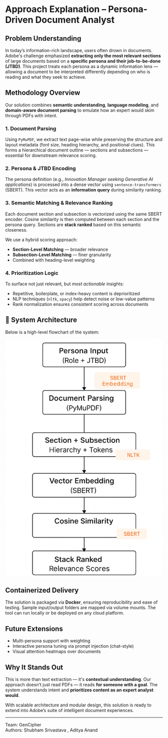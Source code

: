 # Approach Explanation – Persona-Driven Document Analyst 

##  Problem Understanding

In today’s information-rich landscape, users often drown in documents. Adobe's challenge emphasized **extracting only the most relevant sections** of large documents based on a **specific persona and their job-to-be-done (JTBD)**. This project treats each persona as a dynamic information lens — allowing a document to be interpreted differently depending on who is reading and what they seek to achieve.

##  Methodology Overview

Our solution combines **semantic understanding**, **language modeling**, and **domain-aware document parsing** to emulate how an expert would skim through PDFs with intent.

### 1.  Document Parsing

Using `PyMuPDF`, we extract text page-wise while preserving the structure and layout metadata (font size, heading hierarchy, and positional clues). This forms a hierarchical document outline — sections and subsections — essential for downstream relevance scoring.

### 2.  Persona & JTBD Encoding

The persona definition (e.g., *Innovation Manager seeking Generative AI applications*) is processed into a dense vector using `sentence-transformers` (SBERT). This vector acts as an **information query** during similarity ranking.

### 3.  Semantic Matching & Relevance Ranking

Each document section and subsection is vectorized using the same SBERT encoder. Cosine similarity is then computed between each section and the persona query. Sections are **stack ranked** based on this semantic closeness.

We use a hybrid scoring approach:
- **Section-Level Matching** — broader relevance
- **Subsection-Level Matching** — finer granularity
- Combined with heading-level weighting

### 4.  Prioritization Logic

To surface not just relevant, but *most actionable* insights:
- Repetitive, boilerplate, or index-heavy content is deprioritized
- NLP techniques (`nltk`, `spacy`) help detect noise or low-value patterns
- Rank normalization ensures consistent scoring across documents

## 🔄 System Architecture

Below is a high-level flowchart of the system:

![System Diagram](./assets/system_architecture.png)





##  Containerized Delivery

The solution is packaged via **Docker**, ensuring reproducibility and ease of testing. Sample input/output folders are mapped via volume mounts. The tool can run locally or be deployed on any cloud platform.

##  Future Extensions

- Multi-persona support with weighting
- Interactive persona tuning via prompt injection (chat-style)
- Visual attention heatmaps over documents

##  Why It Stands Out

This is more than text extraction — it's **contextual understanding**. Our approach doesn’t just read PDFs — it reads **for someone with a goal**. The system understands intent and **prioritizes content as an expert analyst would**.

With scalable architecture and modular design, this solution is ready to extend into Adobe’s suite of intelligent document experiences.

---

 Team: GenCipher  
 Authors: Shubham Srivastava , Aditya Anand  
